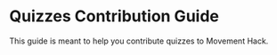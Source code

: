 # Quizzes Contribution Guide

This guide is meant to help you contribute quizzes to Movement Hack. 

